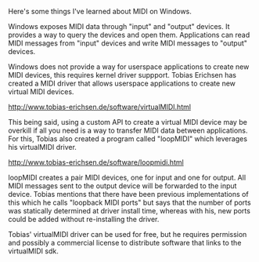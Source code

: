 Here's some things I've learned about MIDI on Windows.

Windows exposes MIDI data through "input" and "output" devices.  It provides a way
to query the devices and open them.  Applications can read MIDI messages from "input" devices
and write MIDI messages to "output" devices.

Windows does not provide a way for userspace applications to create new MIDI devices, this requires
kernel driver suppport.  Tobias Erichsen has created a MIDI driver that allows userspace applications
to create new virtual MIDI devices.

http://www.tobias-erichsen.de/software/virtualMIDI.html

This being said, using a custom API to create a virtual MIDI device may be overkill if all you need
is a way to transfer MIDI data between applications.  For this, Tobias also created a program called
"loopMIDI" which leverages his virtualMIDI driver.

http://www.tobias-erichsen.de/software/loopmidi.html

loopMIDI creates a pair MIDI devices, one for input and one for output.  All MIDI messages sent to the
output device will be forwarded to the input device. Tobias mentions that there have been previous
implementations of this which he calls "loopback MIDI ports" but says that the number of ports was
statically determined at driver install time, whereas with his, new ports could be added without
re-installing the driver.

Tobias' virtualMIDI driver can be used for free, but he requires permission and possibly a commercial
license to distribute software that links to the virtualMIDI sdk.
